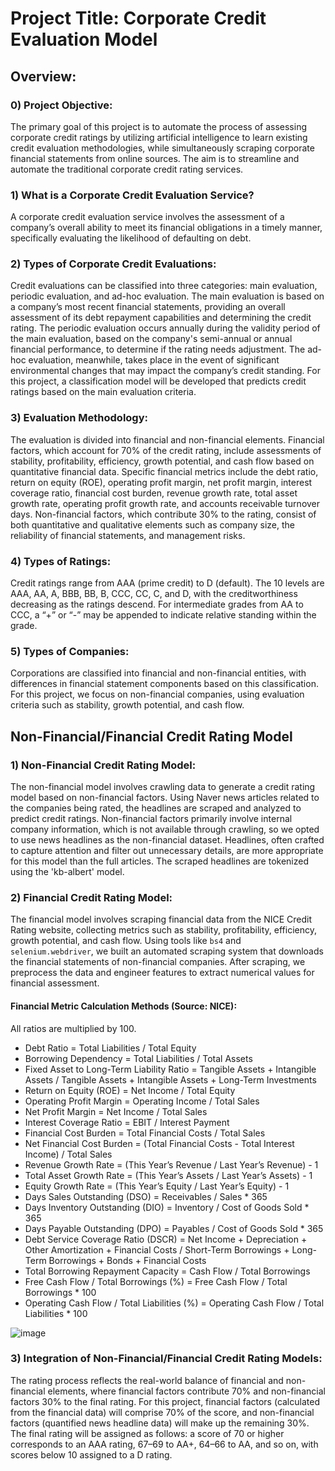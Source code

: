 # Project Title: Corporate Credit Evaluation Model

## Overview:
### 0) Project Objective:
The primary goal of this project is to automate the process of assessing corporate credit ratings by utilizing artificial intelligence to learn existing credit evaluation methodologies, while simultaneously scraping corporate financial statements from online sources. The aim is to streamline and automate the traditional corporate credit rating services.

### 1) What is a Corporate Credit Evaluation Service?
A corporate credit evaluation service involves the assessment of a company’s overall ability to meet its financial obligations in a timely manner, specifically evaluating the likelihood of defaulting on debt.

### 2) Types of Corporate Credit Evaluations:
Credit evaluations can be classified into three categories: main evaluation, periodic evaluation, and ad-hoc evaluation. The main evaluation is based on a company’s most recent financial statements, providing an overall assessment of its debt repayment capabilities and determining the credit rating. The periodic evaluation occurs annually during the validity period of the main evaluation, based on the company's semi-annual or annual financial performance, to determine if the rating needs adjustment. The ad-hoc evaluation, meanwhile, takes place in the event of significant environmental changes that may impact the company’s credit standing. For this project, a classification model will be developed that predicts credit ratings based on the main evaluation criteria.

### 3) Evaluation Methodology:
The evaluation is divided into financial and non-financial elements. Financial factors, which account for 70% of the credit rating, include assessments of stability, profitability, efficiency, growth potential, and cash flow based on quantitative financial data. Specific financial metrics include the debt ratio, return on equity (ROE), operating profit margin, net profit margin, interest coverage ratio, financial cost burden, revenue growth rate, total asset growth rate, operating profit growth rate, and accounts receivable turnover days. Non-financial factors, which contribute 30% to the rating, consist of both quantitative and qualitative elements such as company size, the reliability of financial statements, and management risks.

### 4) Types of Ratings:
Credit ratings range from AAA (prime credit) to D (default). The 10 levels are AAA, AA, A, BBB, BB, B, CCC, CC, C, and D, with the creditworthiness decreasing as the ratings descend. For intermediate grades from AA to CCC, a “+” or “-” may be appended to indicate relative standing within the grade.

### 5) Types of Companies:
Corporations are classified into financial and non-financial entities, with differences in financial statement components based on this classification. For this project, we focus on non-financial companies, using evaluation criteria such as stability, growth potential, and cash flow.

## Non-Financial/Financial Credit Rating Model

### 1) Non-Financial Credit Rating Model:
The non-financial model involves crawling data to generate a credit rating model based on non-financial factors. Using Naver news articles related to the companies being rated, the headlines are scraped and analyzed to predict credit ratings. Non-financial factors primarily involve internal company information, which is not available through crawling, so we opted to use news headlines as the non-financial dataset. Headlines, often crafted to capture attention and filter out unnecessary details, are more appropriate for this model than the full articles. The scraped headlines are tokenized using the 'kb-albert' model.

### 2) Financial Credit Rating Model:
The financial model involves scraping financial data from the NICE Credit Rating website, collecting metrics such as stability, profitability, efficiency, growth potential, and cash flow. Using tools like `bs4` and `selenium.webdriver`, we built an automated scraping system that downloads the financial statements of non-financial companies. After scraping, we preprocess the data and engineer features to extract numerical values for financial assessment.

#### Financial Metric Calculation Methods (Source: NICE):
All ratios are multiplied by 100.
- Debt Ratio = Total Liabilities / Total Equity
- Borrowing Dependency = Total Liabilities / Total Assets
- Fixed Asset to Long-Term Liability Ratio = Tangible Assets + Intangible Assets / Tangible Assets + Intangible Assets + Long-Term Investments
- Return on Equity (ROE) = Net Income / Total Equity
- Operating Profit Margin = Operating Income / Total Sales
- Net Profit Margin = Net Income / Total Sales
- Interest Coverage Ratio = EBIT / Interest Payment
- Financial Cost Burden = Total Financial Costs / Total Sales
- Net Financial Cost Burden = (Total Financial Costs - Total Interest Income) / Total Sales
- Revenue Growth Rate = (This Year’s Revenue / Last Year’s Revenue) - 1
- Total Asset Growth Rate = (This Year’s Assets / Last Year’s Assets) - 1
- Equity Growth Rate = (This Year’s Equity / Last Year’s Equity) - 1
- Days Sales Outstanding (DSO) = Receivables / Sales * 365
- Days Inventory Outstanding (DIO) = Inventory / Cost of Goods Sold * 365
- Days Payable Outstanding (DPO) = Payables / Cost of Goods Sold * 365
- Debt Service Coverage Ratio (DSCR) = Net Income + Depreciation + Other Amortization + Financial Costs / Short-Term Borrowings + Long-Term Borrowings + Bonds + Financial Costs
- Total Borrowing Repayment Capacity = Cash Flow / Total Borrowings
- Free Cash Flow / Total Borrowings (%) = Free Cash Flow / Total Borrowings * 100
- Operating Cash Flow / Total Liabilities (%) = Operating Cash Flow / Total Liabilities * 100

![image](https://github.com/user-attachments/assets/3215c677-df52-4916-b203-a659107309cd)

### 3) Integration of Non-Financial/Financial Credit Rating Models:
The rating process reflects the real-world balance of financial and non-financial elements, where financial factors contribute 70% and non-financial factors 30% to the final rating. For this project, financial factors (calculated from the financial data) will comprise 70% of the score, and non-financial factors (quantified news headline data) will make up the remaining 30%. The final rating will be assigned as follows: a score of 70 or higher corresponds to an AAA rating, 67–69 to AA+, 64–66 to AA, and so on, with scores below 10 assigned to a D rating.




